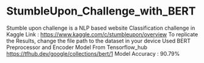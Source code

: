 # StumbleUpon_Challenge_with_BERT

Stumble upon challenge is a NLP based website Classification challenge in Kaggle
Link : https://www.kaggle.com/c/stumbleupon/overview
To replicate the Results, change the file path to the dataset in your device
Used BERT Preprocessor and Encoder Model From Tensorflow_hub
https://tfhub.dev/google/collections/bert/1
Model Accuracy : 90.79%
